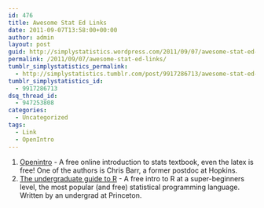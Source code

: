 ```yaml
---
id: 476
title: Awesome Stat Ed Links
date: 2011-09-07T13:58:00+00:00
author: admin
layout: post
guid: http://simplystatistics.wordpress.com/2011/09/07/awesome-stat-ed-links
permalink: /2011/09/07/awesome-stat-ed-links/
tumblr_simplystatistics_permalink:
  - http://simplystatistics.tumblr.com/post/9917286713/awesome-stat-ed-links
tumblr_simplystatistics_id:
  - 9917286713
dsq_thread_id:
  - 947253808
categories:
  - Uncategorized
tags:
  - Link
  - OpenIntro
---
```

  1. <a href="http://openintro.org/" target="_blank">Openintro</a> - A free online introduction to stats textbook, even the latex is free! One of the authors is Chris Barr, a former postdoc at Hopkins.
  2. <a href="https://sites.google.com/site/undergraduateguidetor/" target="_blank">The undergraduate guide to R</a> - A free intro to R at a super-beginners level, the most popular (and free) statistical programming language. Written by an undergrad at Princeton.  